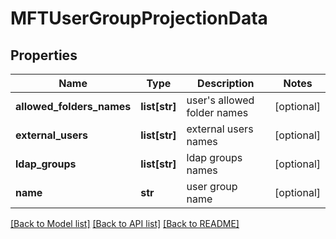 # MFTUserGroupProjectionData

## Properties
Name | Type | Description | Notes
------------ | ------------- | ------------- | -------------
**allowed_folders_names** | **list[str]** | user&#39;s allowed folder names | [optional] 
**external_users** | **list[str]** | external users names | [optional] 
**ldap_groups** | **list[str]** | ldap groups names | [optional] 
**name** | **str** | user group name | [optional] 

[[Back to Model list]](../README.md#documentation-for-models) [[Back to API list]](../README.md#documentation-for-api-endpoints) [[Back to README]](../README.md)



